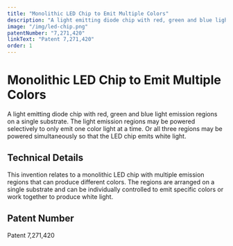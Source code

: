 ```yaml
---
title: "Monolithic LED Chip to Emit Multiple Colors"
description: "A light emitting diode chip with red, green and blue light emission regions on a single substrate. The light emission regions may be powered selectively to only emit one color light at a time. Or all three regions may be powered simultaneously so that the LED chip emits white light."
image: "/img/led-chip.png"
patentNumber: "7,271,420"
linkText: "Patent 7,271,420"
order: 1
---
```


# Monolithic LED Chip to Emit Multiple Colors

A light emitting diode chip with red, green and blue light emission regions on a single substrate. The light emission regions may be powered selectively to only emit one color light at a time. Or all three regions may be powered simultaneously so that the LED chip emits white light.

## Technical Details

This invention relates to a monolithic LED chip with multiple emission regions that can produce different colors. The regions are arranged on a single substrate and can be individually controlled to emit specific colors or work together to produce white light.

## Patent Number

Patent 7,271,420
